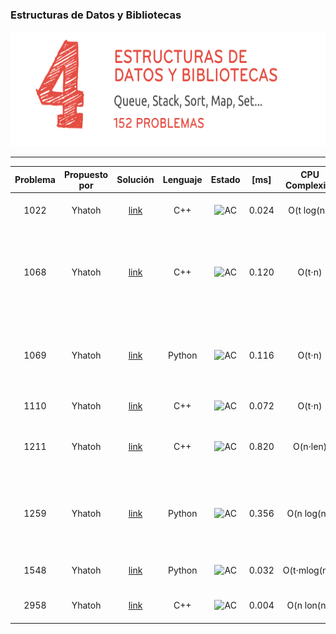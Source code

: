 ### Estructuras de Datos y Bibliotecas
<p align="center">
  <img width="690" height="184" src="/misc/uri_eddbibliotecas.png">
</p>

---

| Problema     | Propuesto por | Solución     | Lenguaje | Estado | [ms] | CPU Complexity| Memory Complexity | Commentario|
|  :----:        |    :----:   |           :----:  |           :----:  |            :----:  |            :----:  |            :----:  |            :----:  |             :----:  | 
| 1022      | Yhatoh     | [link](soluciones/URI/problemas/edd_y_bibliotecas/1022_Yhatoh.cpp)   | C++ | ![AC](https://placehold.it/40/32CD32/FFFFFF?text=AC) | 0.024 | O(t log(n)) | O(1) | in euclid's algorithm we trust|
| 1068   | Yhatoh      | [link](soluciones/URI/problemas/edd_y_bibliotecas/1068_Yhatoh.cpp)   | C++ | ![AC](https://placehold.it/40/32CD32/FFFFFF?text=AC) | 0.120 | O(t$\cdot$n) | O(n) | hay que hacer como si los numeros no existieran y usar una pila para ver el correcto balanceo |
| 1069   | Yhatoh      | [link](soluciones/URI/problemas/edd_y_bibliotecas/1069_Yhatoh.py)    | Python|![AC](https://placehold.it/40/32CD32/FFFFFF?text=AC)| 0.116 | O(t$\cdot$n) | O(n) | es el mismo problema que el 1069, solo que un pequeño cambio en la condición|
| 1110   | Yhatoh      | [link](soluciones/URI/problemas/edd_y_bibliotecas/1110_Yhatoh.cpp)    | C++ | ![AC](https://placehold.it/40/32CD32/FFFFFF?text=AC)| 0.072 | O(t$\cdot$n) | O(n) | colas is love colas is live|
| 1211   | Yhatoh      | [link](soluciones/URI/problemas/edd_y_bibliotecas/1211_Yhatoh.cpp)    | C++|![AC](https://placehold.it/40/32CD32/FFFFFF?text=AC)| 0.820 | O(n$\cdot$len) | O(n$\cdot$len) | solo hay que ver cuantos numeros iguales tiene el de al frente|
| 1259   | Yhatoh      | [link](soluciones/URI/problemas/edd_y_bibliotecas/1259_Yhatoh.py)    | Python|![AC](https://placehold.it/40/32CD32/FFFFFF?text=AC)| 0.356 | O(n log(n)) | O(n) | es el mismo problema que el 1069, solo que un pequeño cambio en la condición|
| 1548   | Yhatoh      | [link](soluciones/URI/problemas/edd_y_bibliotecas/1548_Yhatoh.py)    | Python|![AC](https://placehold.it/40/32CD32/FFFFFF?text=AC)| 0.032 | O(t$\cdot$mlog(m)) | O(2n) | si toy igual me quedo quieto|
| 2958   | Yhatoh      | [link](soluciones/URI/problemas/edd_y_bibliotecas/2958_Yhatoh.cpp)    | C++ |![AC](https://placehold.it/40/32CD32/FFFFFF?text=AC)| 0.004 | O(n lon(n)) | O(n) | soy v o soy d, esa es la cuestión|
